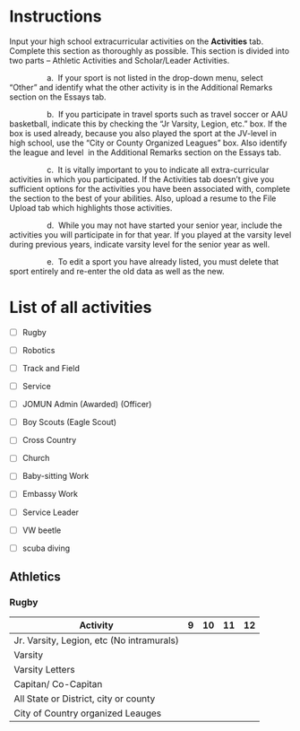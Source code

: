 # Instructions 
Input your high school extracurricular activities on the **Activities** tab. Complete this section as thoroughly as possible. This section is divided into two parts – Athletic Activities and Scholar/Leader Activities.

                 a.  If your sport is not listed in the drop-down menu, select “Other” and identify what the other activity is in the Additional Remarks section on the Essays tab.

                 b.  If you participate in travel sports such as travel soccer or AAU basketball, indicate this by checking the “Jr Varsity, Legion, etc.” box. If the box is used already, because you also played the sport at the JV-level in high school, use the “City or County Organized Leagues” box. Also identify the league and level  in the Additional Remarks section on the Essays tab.

                 c.  It is vitally important to you to indicate all extra-curricular activities in which you participated. If the Activities tab doesn’t give you sufficient options for the activities you have been associated with, complete the section to the best of your abilities. Also, upload a resume to the File Upload tab which highlights those activities.

                 d.  While you may not have started your senior year, include the activities you will participate in for that year. If you played at the varsity level during previous years, indicate varsity level for the senior year as well.

                 e.  To edit a sport you have already listed, you must delete that sport entirely and re-enter the old data as well as the new.



# List of all activities 

- [ ] Rugby 
- [ ] Robotics 
- [ ] Track and Field 
- [ ] Service  
- [ ] JOMUN Admin (Awarded) (Officer)
- [ ] Boy Scouts (Eagle Scout)
- [ ] Cross Country 
- [ ] Church 
- [ ] Baby-sitting Work 
- [ ] Embassy Work
- [ ] Service Leader 
- [ ] VW beetle 
- [ ] scuba diving 


## Athletics
### Rugby

| Activity                                  | 9   | 10  | 11  | 12  |
| ----------------------------------------- | --- | --- | --- | --- |
| Jr. Varsity, Legion, etc (No intramurals) |     |     |     |     |
| Varsity                                   |     |     |     |     |
| Varsity Letters                           |     |     |     |     |
| Capitan/ Co-Capitan                       |     |     |     |     |
| All State or District, city or county     |     |     |     |     |
| City of Country organized Leauges         |     |     |     |     |


